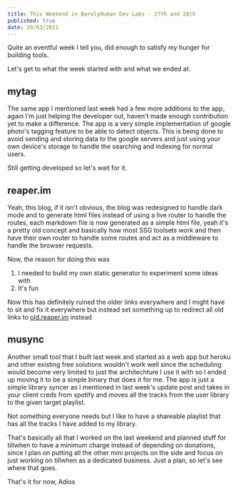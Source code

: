 ```yaml
---
title: This Weekend in BarelyHuman Dev Labs - 27th and 28th
published: true
date: 29/03/2021
---
```


Quite an eventful week I tell you, did enough to satisfy my hunger for building tools. 

Let's get to what the week started with and what we ended at. 

## mytag 

The same app I mentioned last week had a few more additions to the app, again I'm just helping the developer out, haven't made enough contribution yet to make a difference. 
The app is a very simple implementation of google photo's tagging feature to be able to detect objects. This is being done to avoid sending and storing data to the google servers and just using your own device's storage to handle the searching and indexing for normal users. 

Still getting developed so let's wait for it. 


## reaper.im

Yeah, this blog, if it isn't obvious, the blog was redesigned to handle dark mode and to generate html files instead of using a live router to handle the routes, 
each markdown file is now generated as a simple html file, yeah it's a pretty old concept and basically how most SSG toolsets work and then have their own router to 
handle some routes and act as a middleware to handle the browser requests. 

Now, the reason for doing this was 
1. I needed to build my own static generator to experiment some ideas with 
2. It's fun 

Now this has definitely ruined the older links everywhere and I might have to sit and fix it everywhere but instead set something up to redirect all old links to [old.reaper.im](https://old.reaper.im) instead


## musync 

Another small tool that I built last week and started as a web app but heroku and other existing free solutions wouldn't work well since the scheduling would become very
limited to just the architechture I use it with so I ended up moving it to be a simple binary that does it for me. The app is just a simple library syncer as I mentioned in
last week's update post and takes in your client creds from spotify and moves all the tracks from the user library to the given target playlist. 

Not something everyone needs but I like to have a shareable playlist that has all the tracks I have added to my library. 

That's basically all that I worked on the last weekend and planned stuff for tillwhen to have a minimum charge instead of depending on donations, since 
I plan on putting all the other mini projects on the side and focus on just working on tillwhen as a dedicated business. Just a plan, so let's see where that goes. 

That's it for now, Adios 
